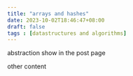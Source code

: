 ```yaml
---
title: "arrays and hashes"
date: 2023-10-02T18:46:47+08:00
draft: false
tags : [datastructures and algorithms]
---
```

abstraction show in the post page
<!--more-->
other content